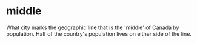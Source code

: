 # middle
What city marks the geographic line that is the 'middle' of Canada by population. Half of the country's population lives on either side of the line.
